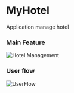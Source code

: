 # MyHotel
Application manage hotel
### Main Feature
![Hotel Management](https://github.com/user-attachments/assets/97b7a3a8-409f-45e4-b884-9f4cc0d928b5)

### User flow
![UserFlow](https://github.com/user-attachments/assets/7cb3a11b-da8b-4360-97d4-90cefef67bac)



